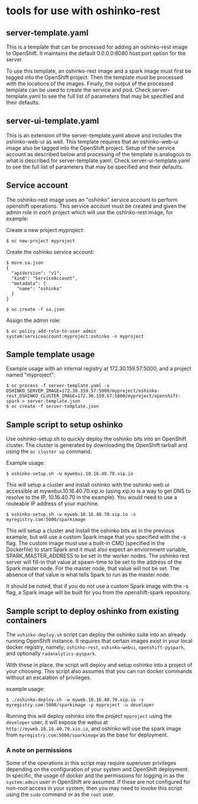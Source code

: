 # tools for use with oshinko-rest

## server-template.yaml

This is a template that can be processed for adding an oshinko-rest
image to OpenShift. It maintains the default 0.0.0.0:8080 host:port option
for the server.

To use this template, an oshinko-rest image and a spark image must
first be tagged into the OpenShift project. Then the template must be
processed with the locations of the images. Finally, the output of the
processed template can be used to create the service and pod. Check
server-template.yaml to see the full list of parameters that may be
specified and their defaults.

## server-ui-template.yaml

This is an extension of the server-template.yaml above and includes the
oshinko-web-ui as well. This template requires that an oshinko-web-ui
image also be tagged into the OpenShift project. Setup of the service
account as described below and processing of the template is analogous
to what is described for server-template.yaml. Check server-ui-template.yaml
to see the full list of parameters that may be specified and their defaults.

## Service account

The oshinko-rest image uses an "oshinko" service account to perform openshift
operations. This service account must be created and given the admin role in
*each* project which will use the oshinko-rest image, for example:

Create a new project *myproject*:

    $ oc new-project myproject

Create the oshinko service account:

    $ more sa.json
    {
      "apiVersion": "v1",
      "kind": "ServiceAccount",
      "metadata": {
        "name": "oshinko"
      }
    }

    $ oc create -f sa.json

Assign the admin role:

    $ oc policy add-role-to-user admin system:serviceaccount:myproject:oshinko -n myproject

## Sample template usage

Example usage with an internal registry at 172.30.159.57:5000, and a project
named "myproject":

    $ oc process -f server-template.yaml -v OSHINKO_SERVER_IMAGE=172.30.159.57:5000/myproject/oshinko-rest,OSHINKO_CLUSTER_IMAGE=172.30.159.57:5000/myproject/openshift-spark > server-template.json
    $ oc create -f server-template.json

## Sample script to setup oshinko
Use oshinko-setup.sh to quickly deploy the oshinko bits into an OpenShift cluster.
The cluster is generated by downloading the OpenShift tarball and using
the `oc cluster up` command.

Example usage:

    $ oshinko-setup.sh -w mywebui.10.16.40.70.xip.io

This will setup a cluster and install oshinko with the oshinko web ui
accessible at mywebui.10.16.40.70.xip.io (using xip.io is a way to
get DNS to resolve to the IP, 10.16.40.70 in the example).  You would
need to use a routeable IP address of your machine.

    $ oshinko-setup.sh -w myweb.10.16.40.70.xip.io -s myregistry.com:5000/sparkimage

This will setup a cluster and install the oshinko bits as in the previous
example, but will use a custom Spark image that you specified with the
-s flag.  The custom image must use a built-in CMD (specified in the
Dockerfile) to start Spark and it must also expect an enviornment variable,
SPARK_MASTER_ADDRESS to be set in the worker nodes.  The oshinko rest server
will fill-in that value at spawn-time to be set to the address of the Spark
master node.  For the master node, that value will not be set.  The absence
of that value is what tells Spark to run as the master node.

It should be noted, that if you do not use a custom Spark image with
the -s flag, a Spark image will be built for you from the openshift-spark
repository.

## Sample script to deploy oshinko from existing containers

The `oshinko-deploy.sh` script can deploy the oshinko suite into an already
running OpenShift instance. It requires that certain images exist in your
local docker registry, namely; `oshinko-rest`, `oshinko-webui`,
`openshift-pyspark`, and optionally `radanalytics-pyspark`.

With these in place, the script will deploy and setup oshinko into a project
of your choosing. This script also assumes that you can run docker commands
without an escalation of privileges.

example usage:

    $ ./oshinko-deploy.sh -w myweb.10.16.40.70.xip.io -s myregistry.com:5000/sparkimage -p myproject -u developer

Running this will deploy oshinko into the project `myproject` using the
`developer` user, it will expose the webui at
`http://myweb.10.16.40.70.xio.io`, and oshinko will use the spark image from
`myregistry.com:5000/sparkimage` as the base for deployment.

### A note on permissions

Some of the operations in this script may require superuser privileges
depending on the configuration of your system and OpenShift deployment. In
specific, the usage of docker and the permissions for logging in as the
`system:admin` user in OpenShift are assumed. If these are not configured for
non-root access in your system, then you may need to invoke this script using
the `sudo` command or as the `root` user.
